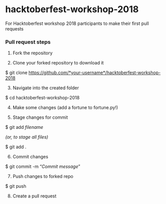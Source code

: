 # hacktoberfest-workshop-2018
For Hacktoberfest workshop 2018 participants to make their first pull requests

### Pull request steps

1. Fork the repository

2. Clone your forked repository to download it

 $ git clone https://github.com/*your-username*/hacktoberfest-workshop-2018

3. Navigate into the created folder

 $ cd hacktoberfest-workshop-2018

4. Make some changes (add a fortune to fortune.py!)

5. Stage changes for commit

 $ git add *filename*

 *(or, to stage all files)*

 $ git add .

6. Commit changes

 $ git commit -m “*Commit message*”

7. Push changes to forked repo

 $ git push

8. Create a pull request